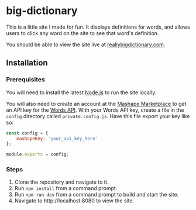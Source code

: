 # big-dictionary
This is a little site I made for fun. It displays definitions for words, and allows users to click any word on the site to see that word's definition.

You should be able to view the site live at [reallybigdictionary.com](http://reallybigdictionary.com).

## Installation
### Prerequisites
You will need to install the latest [Node.js](https://nodejs.org/en/) to run the site locally.

You will also need to create an account at the [Mashape Marketplace](https://market.mashape.com/) to get an API key for the [Words API](https://www.wordsapi.com/).
With your Words API key, create a file in the `config` directory called `private.config.js`.
Have this file export your key like so:
```javascript
const config = {
    mashapeKey: 'your_api_key_here'
};

module.exports = config;
```

### Steps
1. Clone the repository and navigate to it.
1. Run `npm install` from a command prompt.
1. Run `npm run dev` from a command prompt to build and start the site.
1. Navigate to http://localhost:8080 to view the site.
